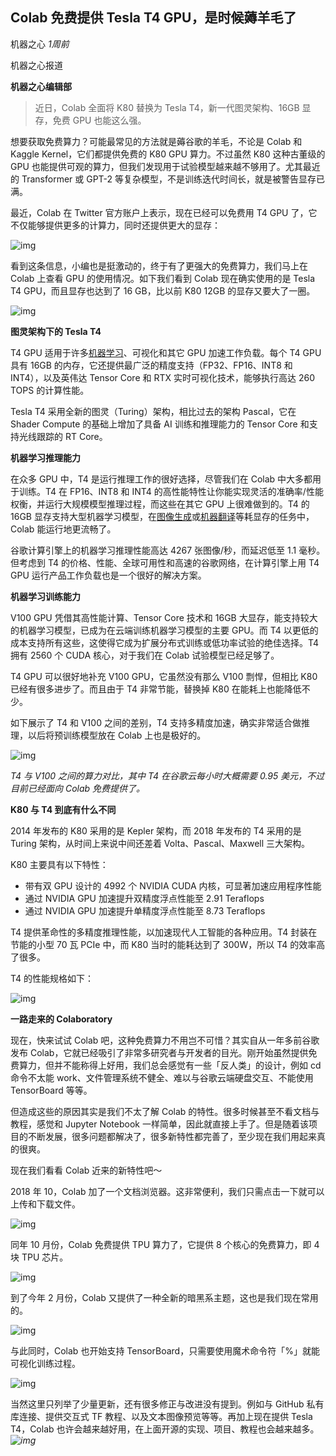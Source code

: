 ## Colab 免费提供 Tesla T4 GPU，是时候薅羊毛了

机器之心  *1周前*

机器之心报道

**机器之心编辑部**

> 近日，Colab 全面将 K80 替换为 Tesla T4，新一代图灵架构、16GB 显存，免费 GPU 也能这么强。



想要获取免费算力？可能最常见的方法就是薅谷歌的羊毛，不论是 Colab 和 Kaggle Kernel，它们都提供免费的 K80 GPU 算力。不过虽然 K80 这种古董级的 GPU 也能提供可观的算力，但我们发现用于试验模型越来越不够用了。尤其最近的 Transformer 或 GPT-2 等复杂模型，不是训练迭代时间长，就是被警告显存已满。



最近，Colab 在 Twitter 官方账户上表示，现在已经可以免费用 T4 GPU 了，它不仅能够提供更多的计算力，同时还提供更大的显存：



![img](https://mmbiz.qpic.cn/mmbiz_png/KmXPKA19gWib3FZaWBBz3j3LiaRs9wsGdrriayfwJ55MgEDrB36jw7X74N97cuSuJPsmWbpmN81po6fjF86cfVsuQ/640?wx_fmt=png&wxfrom=5&wx_lazy=1&wx_co=1)



看到这条信息，小编也是挺激动的，终于有了更强大的免费算力，我们马上在 Colab 上查看 GPU 的使用情况。如下我们看到 Colab 现在确实使用的是 Tesla T4 GPU，而且显存也达到了 16 GB，比以前 K80 12GB 的显存又要大了一圈。



![img](https://mmbiz.qpic.cn/mmbiz_png/KmXPKA19gWib3FZaWBBz3j3LiaRs9wsGdrUmsb7uiceTohlxZ8E8OdMTupyrnHKJsiacl18EIhaicVGrlgQItjJoEEg/640?wx_fmt=png&wxfrom=5&wx_lazy=1&wx_co=1)



**图灵架构下的 Tesla T4**



T4 GPU 适用于许多[机器学习](https://mp.weixin.qq.com/s?__biz=MzA3MzI4MjgzMw%3D%3D&mid=2650761098&idx=1&sn=d9526bf18e24ca5b97428bb13430dc2e)、可视化和其它 GPU 加速工作负载。每个 T4 GPU 具有 16GB 的内存，它还提供最广泛的精度支持（FP32、FP16、INT8 和 INT4），以及英伟达 Tensor Core 和 RTX 实时可视化技术，能够执行高达 260 TOPS 的计算性能。



Tesla T4 采用全新的图灵（Turing）架构，相比过去的架构 Pascal，它在 Shader Compute 的基础上增加了具备 AI 训练和推理能力的 Tensor Core 和支持光线跟踪的 RT Core。



**机器学习推理能力**



在众多 GPU 中，T4 是运行推理工作的很好选择，尽管我们在 Colab 中大多都用于训练。T4 在 FP16、INT8 和 INT4 的高性能特性让你能实现灵活的准确率/性能权衡，并运行大规模模型推理过程，而这些在其它 GPU 上很难做到的。T4 的 16GB 显存支持大型机器学习模型，在[图像生成](https://mp.weixin.qq.com/s?__biz=MzA3MzI4MjgzMw%3D%3D&mid=2650761098&idx=1&sn=d9526bf18e24ca5b97428bb13430dc2e)或[机器翻译](https://mp.weixin.qq.com/s?__biz=MzA3MzI4MjgzMw%3D%3D&mid=2650761098&idx=1&sn=d9526bf18e24ca5b97428bb13430dc2e)等耗显存的任务中，Colab 能运行地更流畅了。



谷歌计算引擎上的机器学习推理性能高达 4267 张图像/秒，而延迟低至 1.1 毫秒。但考虑到 T4 的价格、性能、全球可用性和高速的谷歌网络，在计算引擎上用 T4 GPU 运行产品工作负载也是一个很好的解决方案。



**机器学习训练能力**



V100 GPU 凭借其高性能计算、Tensor Core 技术和 16GB 大显存，能支持较大的机器学习模型，已成为在云端训练机器学习模型的主要 GPU。而 T4 以更低的成本支持所有这些，这使得它成为扩展分布式训练或低功率试验的绝佳选择。T4 拥有 2560 个 CUDA 核心，对于我们在 Colab 试验模型已经足够了。



T4 GPU 可以很好地补充 V100 GPU，它虽然没有那么 V100 剽悍，但相比 K80 已经有很多进步了。而且由于 T4 非常节能，替换掉 K80 在能耗上也能降低不少。



如下展示了 T4 和 V100 之间的差别，T4 支持多精度加速，确实非常适合做推理，以后将预训练模型放在 Colab 上也是极好的。



![img](https://mmbiz.qpic.cn/mmbiz_png/KmXPKA19gWib3FZaWBBz3j3LiaRs9wsGdr4Lsn9xBGmyzgLOibvLn8kWNsKWUW0iakUkzgKdo6EKLHADWdLMbcFBDg/640?wx_fmt=png&wxfrom=5&wx_lazy=1&wx_co=1)

*T4 与 V100 之间的算力对比，其中 T4 在谷歌云每小时大概需要 0.95 美元，不过目前已经面向 Colab 免费提供了。*



**K80 与 T4 到底有什么不同**



2014 年发布的 K80 采用的是 Kepler 架构，而 2018 年发布的 T4 采用的是 Turing 架构，从时间上来说中间还差着 Volta、Pascal、Maxwell 三大架构。



K80 主要具有以下特性：



- 带有双 GPU 设计的 4992 个 NVIDIA CUDA 内核，可显著加速应用程序性能
- 通过 NVIDIA GPU 加速提升双精度浮点性能至 2.91 Teraflops
- 通过 NVIDIA GPU 加速提升单精度浮点性能至 8.73 Teraflops



T4 提供革命性的多精度推理性能，以加速现代人工智能的各种应用。T4 封装在节能的小型 70 瓦 PCIe 中，而 K80 当时的能耗达到了 300W，所以 T4 的效率高了很多。



T4 的性能规格如下：



![img](https://mmbiz.qpic.cn/mmbiz_png/KmXPKA19gWib3FZaWBBz3j3LiaRs9wsGdrRhEIAYgaibKMCK5HmNa87dQq8s6Q90BWPGxY36mKxIQrYicwic50eBkLw/640?wx_fmt=png&wxfrom=5&wx_lazy=1&wx_co=1)



**一路走来的 Colaboratory**



现在，快来试试 Colab 吧，这种免费算力不用岂不可惜？其实自从一年多前谷歌发布 Colab，它就已经吸引了非常多研究者与开发者的目光。刚开始虽然提供免费算力，但并不能称得上好用，我们总会感觉有一些「反人类」的设计，例如 cd 命令不太能 work、文件管理系统不健全、难以与谷歌云端硬盘交互、不能使用 TensorBoard 等等。



但造成这些的原因其实是我们不太了解 Colab 的特性。很多时候甚至不看文档与教程，感觉和 Jupyter Notebook 一样简单，因此就直接上手了。但是随着该项目的不断发展，很多问题都解决了，很多新特性都完善了，至少现在我们用起来真的很爽。



现在我们看看 Colab 近来的新特性吧～



2018 年 10，Colab 加了一个文档浏览器。这非常便利，我们只需点击一下就可以上传和下载文件。



![img](https://mmbiz.qpic.cn/mmbiz_png/KmXPKA19gWib3FZaWBBz3j3LiaRs9wsGdrKsWjeNVW90LlbqiaR45JurKzib0ib2aGfUYZibDkfOGC2ERpah3icuiaUapg/640?wx_fmt=png&wxfrom=5&wx_lazy=1&wx_co=1)



同年 10 月份，Colab 免费提供 TPU 算力了，它提供 8 个核心的免费算力，即 4 块 TPU 芯片。



![img](https://mmbiz.qpic.cn/mmbiz_png/KmXPKA19gWib3FZaWBBz3j3LiaRs9wsGdrBmeuo8dfiaB1d9C4YRrD8ibVKYYftIxyb6TOhp5eHZzhoWDSxISfrPdQ/640?wx_fmt=png&wxfrom=5&wx_lazy=1&wx_co=1)



到了今年 2 月份，Colab 又提供了一种全新的暗黑系主题，这也是我们现在常用的。



![img](https://mmbiz.qpic.cn/mmbiz_png/KmXPKA19gWib3FZaWBBz3j3LiaRs9wsGdricze3VnB6ebhByuG6ftjGVO5OZTiachPWAevlAoZUJbWEKTwYrfy7iaAw/640?wx_fmt=png&wxfrom=5&wx_lazy=1&wx_co=1)



与此同时，Colab 也开始支持 TensorBoard，只需要使用魔术命令符「%」就能可视化训练过程。



![img](https://mmbiz.qpic.cn/mmbiz_png/KmXPKA19gWib3FZaWBBz3j3LiaRs9wsGdru3QMrmYAHQoaqqUYH5GUUQO63npfJ0OxV1yaY7gfGiaGd5fIicBNcXmw/640?wx_fmt=png&wxfrom=5&wx_lazy=1&wx_co=1)



当然这里只列举了少量更新，还有很多修正与改进没有提到。例如与 GitHub 私有库连接、提供交互式 TF 教程、以及文本图像预览等等。再加上现在提供 Tesla T4，Colab 也许会越来越好用，在上面开源的实现、项目、教程也会越来越多。*![img](https://mmbiz.qpic.cn/mmbiz_png/KmXPKA19gW8Zfpicd40EribGuaFicDBCRH6IOu1Rnc4T3W3J1wE0j6kQ6GorRSgicib0fmNrj3yzlokup2jia9Z0YVeA/640?wx_fmt=png&wxfrom=5&wx_lazy=1&wx_co=1)*